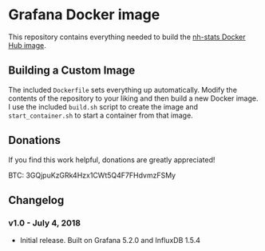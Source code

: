 # Grafana Docker image

This repository contains everything needed to build the [nh-stats Docker Hub image](https://hub.docker.com/r/thechunter/nh-stats/).

## Building a Custom Image

The included `Dockerfile` sets everything up automatically. Modify the contents of the repository to your liking and then build a new Docker image. I use the included `build.sh` script to create the image and `start_container.sh` to start a container from that image.

## Donations

If you find this work helpful, donations are greatly appreciated!

BTC: 3GQjpuKzGRk4Hzx1CWt5Q4F7FHdvmzFSMy

## Changelog

### v1.0 - July 4, 2018
* Initial release. Built on Grafana 5.2.0 and InfluxDB 1.5.4